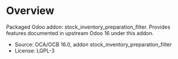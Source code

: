 # Overview

Packaged Odoo addon: stock_inventory_preparation_filter. Provides features documented in upstream Odoo 16 under this addon.

- Source: OCA/OCB 16.0, addon stock_inventory_preparation_filter
- License: LGPL-3
